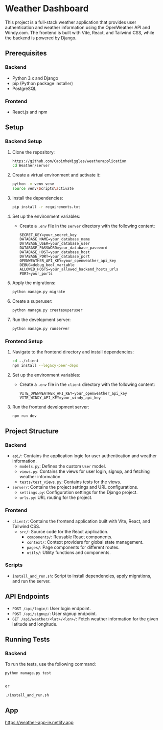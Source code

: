 # Weather Dashboard

This project is a full-stack weather application that provides user authentication and weather information using the OpenWeather API and Windy.com. The frontend is built with Vite, React, and Tailwind CSS, while the backend is powered by Django.

## Prerequisites

### Backend

- Python 3.x and Django
- pip (Python package installer)
- PostgreSQL

### Frontend

- React.js and npm

## Setup

### Backend Setup

1. Clone the repository:

   ```sh
   https://github.com/CaoimheWiggles/weatherapplication
   cd Weather/server
   ```

2. Create a virtual environment and activate it:

   ```sh
   python -m venv venv
   source venv\Scripts\activate
   ```

3. Install the dependencies:

   ```sh
   pip install -r requirements.txt
   ```

4. Set up the environment variables:

   - Create a `.env` file in the `server` directory with the following content:
     ```properties
     SECRET_KEY=your_secret_key
     DATABASE_NAME=your_database_name
     DATABASE_USER=your_database_user
     DATABASE_PASSWORD=your_database_password
     DATABASE_HOST=your_database_host
     DATABASE_PORT=your_database_port
     OPENWEATHER_API_KEY=your_openweather_api_key
     DEBUG=debug_bool_variable
     ALLOWED_HOSTS=your_allowed_backend_hosts_urls
     PORT=your_ports
     ```

5. Apply the migrations:

   ```sh
   python manage.py migrate
   ```

6. Create a superuser:

   ```sh
   python manage.py createsuperuser
   ```

7. Run the development server:

   ```sh
   python manage.py runserver
   ```

### Frontend Setup

1. Navigate to the frontend directory and install dependencies:

   ```sh
   cd ../client
   npm install --legacy-peer-deps
   ```

2. Set up the environment variables:

   - Create a `.env` file in the `client` directory with the following content:
     ```properties
     VITE_OPENWEATHER_API_KEY=your_openweather_api_key
     VITE_WINDY_API_KEY=your_windy_api_key
     ```

3. Run the frontend development server:

   ```sh
   npm run dev
   ```

## Project Structure

### Backend

- `api/`: Contains the application logic for user authentication and weather information.
  - `models.py`: Defines the custom `User` model.
  - `views.py`: Contains the views for user login, signup, and fetching weather information.
  - `tests/test_views.py`: Contains tests for the views.
- `server/`: Contains the project settings and URL configurations.
  - `settings.py`: Configuration settings for the Django project.
  - `urls.py`: URL routing for the project.

### Frontend

- `client/`: Contains the frontend application built with Vite, React, and Tailwind CSS.
  - `src/`: Source code for the React application.
    - `components/`: Reusable React components.
    - `context/`: Context providers for global state management.
    - `pages/`: Page components for different routes.
    - `utils/`: Utility functions and components.

### Scripts

- `install_and_run.sh`: Script to install dependencies, apply migrations, and run the server.

## API Endpoints

- `POST /api/login/`: User login endpoint.
- `POST /api/signup/`: User signup endpoint.
- `GET /api/weather/<lat>/<lon>/`: Fetch weather information for the given latitude and longitude.

## Running Tests

### Backend

To run the tests, use the following command:

```sh
python manage.py test


or

./install_and_run.sh
```


## App

https://weather-app-ie.netlify.app

